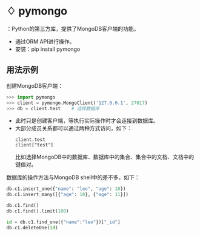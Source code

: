 # ♢ pymongo

：Python的第三方库，提供了MongoDB客户端的功能。
- 通过ORM API进行操作。
- 安装：pip install pymongo

## 用法示例

创建MongoDB客户端：
```python
>>> import pymongo
>>> client = pymongo.MongoClient('127.0.0.1', 27017)
>>> db = client.test    # 选择数据库
```
- 此时只是创建客户端，等执行实际操作时才会连接到数据库。
- 大部分成员关系都可以通过两种方式访问，如下：
    ```
    client.test
    client["test"]
    ```
    比如选择MongoDB中的数据库、数据库中的集合、集合中的文档、文档中的键值对。

数据库的操作方法与MongoDB shell中的差不多，如下：
```python
db.c1.insert_one({"name": "leo", "age": 10})
db.c1.insert_many([{"age": 10}, {"age": 11}])

db.c1.find()
db.c1.find().limit(100)

id = db.c1.find_one({"name":"leo"})["_id"]
db.c1.deleteOne(id)
```
